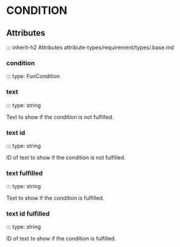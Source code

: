 # CONDITION

## Attributes
::: inherit-h2 Attributes attribute-types/requirement/types/.base.md

### condition
::: type: FunCondition

### text
::: type: string

Text to show if the condition is not fulfilled.

### text id
::: type: string

ID of text to show if the condition is not fulfilled.

### text fulfilled
::: type: string

Text to show if the condition is fulfilled.

### text id fulfilled
::: type: string

ID of text to show if the condition is fulfilled.
